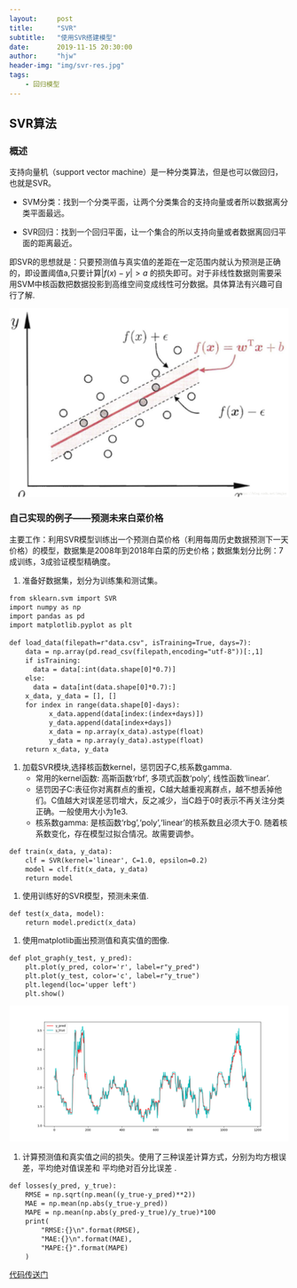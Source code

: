 ```yaml
---
layout:     post
title:      "SVR"
subtitle:   "使用SVR搭建模型"
date:       2019-11-15 20:30:00
author:     "hjw"
header-img: "img/svr-res.jpg"
tags:
    - 回归模型
---
```


## SVR算法

### 概述

支持向量机（support vector machine）是一种分类算法，但是也可以做回归，也就是SVR。

+ SVM分类：找到一个分类平面，让两个分类集合的支持向量或者所以数据离分类平面最远。

+ SVR回归：找到一个回归平面，让一个集合的所以支持向量或者数据离回归平面的距离最近。

即SVR的思想就是：只要预测值与真实值的差距在一定范围内就认为预测是正确的，即设置阈值a,只要计算$|f(x)-y|>a$ 的损失即可。对于非线性数据则需要采用SVM中核函数把数据投影到高维空间变成线性可分数据。具体算法有兴趣可自行了解.

![img](/img/svr-bg.jpg)


### 自己实现的例子——预测未来白菜价格

主要工作：利用SVR模型训练出一个预测白菜价格（利用每周历史数据预测下一天价格）的模型，数据集是2008年到2018年白菜的历史价格；数据集划分比例：7成训练，3成验证模型精确度。

1. 准备好数据集，划分为训练集和测试集。   

```
from sklearn.svm import SVR
import numpy as np 
import pandas as pd 
import matplotlib.pyplot as plt 

def load_data(filepath=r"data.csv", isTraining=True, days=7):
    data = np.array(pd.read_csv(filepath,encoding="utf-8"))[:,1]
    if isTraining:
      data = data[:int(data.shape[0]*0.7)]
    else:
      data = data[int(data.shape[0]*0.7):]
    x_data, y_data = [], []
    for index in range(data.shape[0]-days):
          x_data.append(data[index:(index+days)])
          y_data.append(data[index+days])
          x_data = np.array(x_data).astype(float)
          y_data = np.array(y_data).astype(float)
    return x_data, y_data
```

1. 加载SVR模块,选择核函数kernel，惩罚因子C,核系数gamma.
   + 常用的kernel函数: 高斯函数‘rbf’,  多项式函数‘poly’,  线性函数‘linear’.
   + 惩罚因子C:表征你对离群点的重视，C越大越重视离群点，越不想丢掉他们。C值越大对误差惩罚增大，反之减少，当C趋于0时表示不再关注分类正确。一般使用大小为1e3.
   + 核系数gamma: 是核函数‘rbg’,‘poly’,‘linear’的核系数且必须大于0. 随着核系数变化，存在模型过拟合情况。故需要调参。

```
def train(x_data, y_data):
    clf = SVR(kernel='linear', C=1.0, epsilon=0.2)
    model = clf.fit(x_data, y_data)
    return model
```

1. 使用训练好的SVR模型，预测未来值.

```
def test(x_data, model):
    return model.predict(x_data)
```

1. 使用matplotlib画出预测值和真实值的图像.

```
def plot_graph(y_test, y_pred):
    plt.plot(y_pred, color='r', label=r"y_pred")
    plt.plot(y_test, color='c', label=r"y_true")
    plt.legend(loc='upper left')
    plt.show()
```

![predict.img](/img/svr-res.jpg)

1. 计算预测值和真实值之间的损失。使用了三种误差计算方式，分别为均方根误差，平均绝对值误差和 平均绝对百分比误差 .

```
def losses(y_pred, y_true):
    RMSE = np.sqrt(np.mean((y_true-y_pred)**2))
    MAE = np.mean(np.abs(y_true-y_pred))
    MAPE = np.mean(np.abs(y_pred-y_true)/y_true)*100
    print(
        "RMSE:{}\n".format(RMSE),
        "MAE:{}\n".format(MAE),
        "MAPE:{}".format(MAPE)
    )
 ```

  [代码传送门]( https://github.com/MorningForest/SVR )
